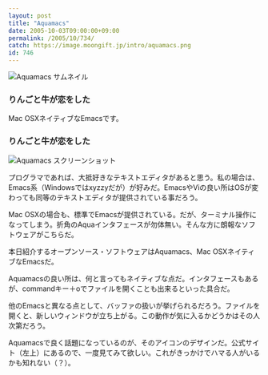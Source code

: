```yaml
---
layout: post
title: "Aquamacs"
date: 2005-10-03T09:00:00+09:00
permalink: /2005/10/734/
catch: https://image.moongift.jp/intro/aquamacs.png
id: 746
---
```

 ![Aquamacs サムネイル](https://image.moongift.jp/intro/aquamacs.s.png "Aquamacs サムネイル")
  

### りんごと牛が恋をした
  
Mac OSXネイティブなEmacsです。  
<!--more-->  

### りんごと牛が恋をした
  

![Aquamacs スクリーンショット](https://image.moongift.jp/intro/aquamacs.png "Aquamacs スクリーンショット")

  

プログラマであれば、大抵好きなテキストエディタがあると思う。私の場合は、Emacs系（Windowsではxyzzyだが）が好みだ。EmacsやViの良い所はOSが変わっても同等のテキストエディタが提供されている事だろう。

  

Mac OSXの場合も、標準でEmacsが提供されている。だが、ターミナル操作になってしまう。折角のAquaインタフェースが勿体無い。そんな方に朗報なソフトウェアがこちらだ。

  

本日紹介するオープンソース・ソフトウェアはAquamacs、Mac OSXネイティブなEmacsだ。

  

Aquamacsの良い所は、何と言ってもネイティブな点だ。インタフェースもあるが、commandキー＋oでファイルを開くことも出来るといった具合だ。

  

他のEmacsと異なる点として、バッファの扱いが挙げられるだろう。ファイルを開くと、新しいウィンドウが立ち上がる。この動作が気に入るかどうかはその人次第だろう。

  

Aquamacsで良く話題になっているのが、そのアイコンのデザインだ。公式サイト（左上）にあるので、一度見てみて欲しい。これがきっかけでハマる人がいるかも知れない（？）。

